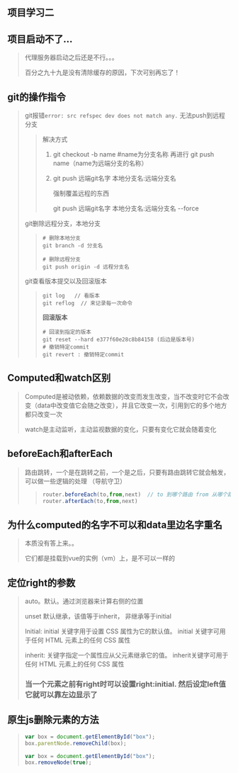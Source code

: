 ## 项目学习二

## 项目启动不了...

> 代理服务器启动之后还是不行。。。
>
> 百分之九十九是没有清除缓存的原因，下次可别再忘了！

## git的操作指令

> git报错```error: src refspec dev does not match any.``` 无法push到远程分支
>
> > 解决方式
> >
> > 1. git checkout -b name    #name为分支名称 再进行 git push name（name为远端分支的名称）
> >
> > 2. git push 远端git名字 本地分支名:远端分支名
> >
> >    强制覆盖远程的东西
> >
> >    git push 远端git名字 本地分支名:远端分支名 --force
>
> git删除远程分支，本地分支
>
> > ```shell
> > # 删除本地分支
> > git branch -d 分支名
> > 
> > # 删除远程分支
> > git push origin -d 远程分支名
> > ```
> >
> >  
>
> git查看版本提交以及回滚版本
>
> > ```shell
> > git log   // 看版本
> > git reflog  // 来记录每一次命令
> > ```
> >
> > **回滚版本**
> >
> > ```shell
> > # 回滚到指定的版本
> > git reset --hard e377f60e28c8b84158 (后边是版本号)
> > # 撤销特定commit
> > git revert : 撤销特定commit
> > ```
> >
> >  

## Computed和watch区别

> Computed是被动依赖，依赖数据的改变而发生改变，当不改变时它不会改变（data中改变值它会随之改变），并且它改变一次，引用到它的多个地方都只改变一次
>
> watch是主动监听，主动监视数据的变化，只要有变化它就会随着变化

## beforeEach和afterEach

> 路由跳转，一个是在跳转之前，一个是之后，只要有路由跳转它就会触发，可以做一些逻辑的处理 （导航守卫）
>
> > ```js
> > router.beforeEach(to,from,next)  // to 到哪个路由 from 从哪个路由跳转
> > router.afterEach(to,from,next)
> > ```
> >
> >  

## 为什么computed的名字不可以和data里边名字重名

> 本质没有答上来。。
>
> 它们都是挂载到vue的实例（vm）上，是不可以一样的

## 定位right的参数

> auto。默认。通过浏览器来计算右侧的位置
>
> unset  默认继承，该值等于inherit， 非继承等于initial
>
> Initial:  initial 关键字用于设置 CSS 属性为它的默认值。   initial 关键字可用于任何 HTML 元素上的任何 CSS 属性
>
> inherit: 关键字指定一个属性应从父元素继承它的值。 inherit关键字可用于任何 HTML 元素上的任何 CSS 属性
>
> ### 当一个元素之前有right时可以设置right:initial. 然后设定left值它就可以靠左边显示了

## 原生js删除元素的方法

> ```js
> var box = document.getElementById("box");
> box.parentNode.removeChild(box);
> 
> var box = document.getElementById("box");
> box.removeNode(true);
> ```
>
> 



